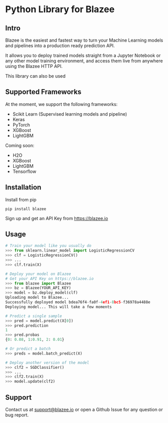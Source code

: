 # Python Library for Blazee

## Intro

Blazee is the easiest and fastest way to turn your Machine Learning
models and pipelines into a production ready prediction API.

It allows you to deploy trained models straight from a Jupyter Notebook
or any other model training environment, and access them live from anywhere
using the Blazee HTTP API.

This library can also be used

## Supported Frameworks

At the moment, we support the following frameworks:

- Scikit Learn (Supervised learning models and pipeline)
- Keras
- PyTorch
- XGBoost
- LightGBM

Coming soon:

- H2O
- XGBoost
- LightGBM
- Tensorflow

## Installation

Install from pip

```shell
pip install blazee
```

Sign up and get an API Key from https://blazee.io

## Usage

```python
# Train your model like you usually do
>>> from sklearn.linear_model import LogisticRegressionCV
>>> clf = LogisticRegressionCV()
>>> ...
>>> clf.train(X)

# Deploy your model on Blazee
# Get your API Key on https://blazee.io
>>> from blazee import Blazee
>>> bz = Blazee(YOUR_API_KEY)
>>> model = bz.deploy_model(clf)
Uploading model to Blazee...
Successfully deployed model bdea76f4-fa0f-4ef1-8bc5-f36978a4488e
Deploying model... This will take a few moments

# Predict a single sample
>>> pred = model.predict(X[0])
>>> pred.prediction
1
>>> pred.probas
{0: 0.08, 1:0.91, 2: 0.01}

# Or predict a batch
>>> preds = model.batch_predict(X)

# Deploy another version of the model
>>> clf2 = SGDClassifier()
>>> ...
>>> clf2.train(X)
>>> model.update(clf2)
```

## Support

Contact us at support@blazee.io or open a Github Issue for any question or bug report.
